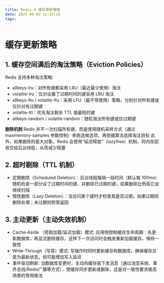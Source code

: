 ```yaml
---
title: Redis-8.缓存更新策略
date: 2025-09-03 12:47:25
tags:
---
```

# 缓存更新策略

## 1. 缓存空间满后的淘汰策略（Eviction Policies）
Redis 支持多种淘汰策略:
- allkeys-lru：对所有键都采用 LRU（最近最少使用）淘汰
- volatile-lru：仅对设置了过期时间的键采用 LRU 淘汰
- allkeys-lfu / volatile-lfu：采用 LFU（最不常使用）策略，分别针对所有键或仅针对有过期键
- volatile-ttl：优先淘汰剩余 TTL 值最短的键
- allkeys-random / volatile-random：随机淘汰所有键或仅过期键


**删除机制**
Redis 并不一次扫描所有键，而是使用随机采样方式（通过 maxmemory-samples 参数控制）来挑选候选项，再依据算法选择淘汰目标
此外，如果删除的是大对象，Redis 会使用“延迟释放”（lazyfree）机制，将内存回收交给后台线程，从而减少阻塞

## 2. 超时剔除（TTL 机制）
- 定期删除（Scheduled Deletion）：后台线程每隔一段时间（默认每 100ms）随机检查一部分设了过期时间的键，并删除已过期的键，如果删除比例高它会继续扫描 
- 惰性删除（Lazy Deletion）：当访问某个键时才检查其是否过期，如果过期则删除处理；未过期则照常返回

## 3. 主动更新（主动失效机制）
- Cache-Aside （旁路加载/延迟加载）模式: 应用侧控制缓存生命周期：先更新数据库，再显式删除缓存，这样下一次访问时会触发重新加载缓存，保持一致性
- Write-Through（写穿）模式: 写操作时同时更新缓存和数据库，确保缓存总是为最新状态，但可能增加写入延迟
- 事件驱动刷新: 当数据库变更时，主动向缓存层下发消息（通过消息系统、事件总线/Redis广播等方式），使缓存同步更新或删除，这是对一致性要求极高场景的常用做法